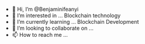 - 👋 Hi, I’m @Benjaminifeanyi
- 👀 I’m interested in ... Blockchain technology
- 🌱 I’m currently learning ... Blockchain Development
- 💞️ I’m looking to collaborate on ...
- 📫 How to reach me ...

<!---
Benjaminifeanyi/Benjaminifeanyi is a ✨ special ✨ repository because its `README.md` (this file) appears on your GitHub profile.
You can click the Preview link to take a look at your changes.
--->
